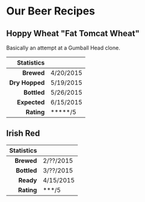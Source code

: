 # Our Beer Recipes
## Hoppy Wheat "Fat Tomcat Wheat"
Basically an attempt at a Gumball Head clone.

|  Statistics    | |
| ------------:  | :------------ |
| **Brewed**     | 4/20/2015     |
| **Dry Hopped** | 5/19/2015     |
| **Bottled**    | 5/26/2015     |
| **Expected**   | 6/15/2015     |
| **Rating**   | \*\*\*\*\*/5  |

## Irish Red

| Statistics    | |
| ------------: | :-------- |
| **Brewed**  | 2/??/2015 |
| **Bottled** | 3/??/2015 |
| **Ready**   | 4/15/2015 |
| **Rating**  | \*\*\*/5  |
